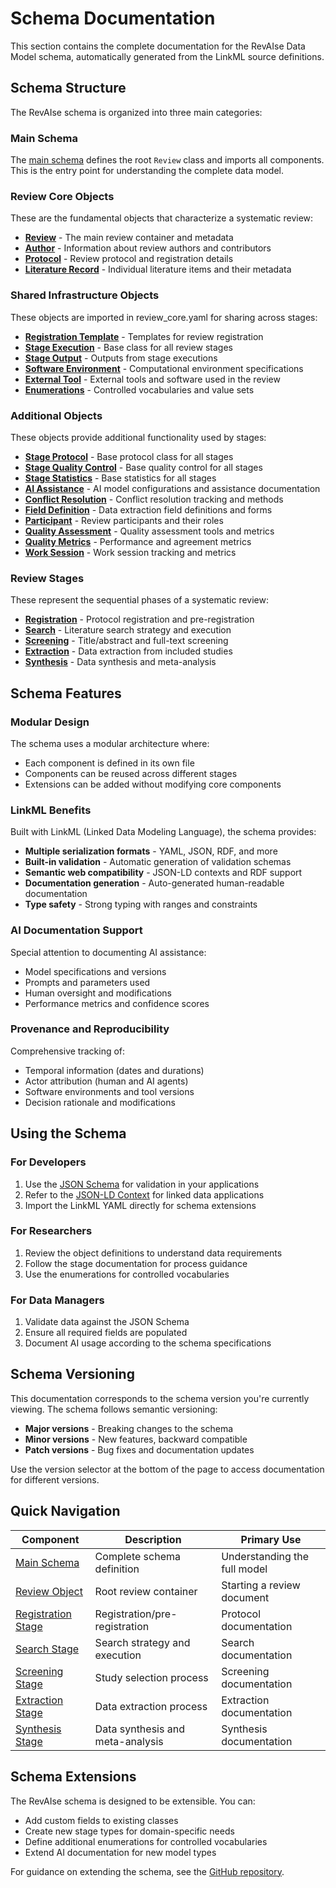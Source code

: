# Schema Documentation

This section contains the complete documentation for the RevAIse Data Model schema, automatically generated from the LinkML source definitions.

## Schema Structure

The RevAIse schema is organized into three main categories:

### Main Schema
The [main schema](main/) defines the root `Review` class and imports all components. This is the entry point for understanding the complete data model.

### Review Core Objects
These are the fundamental objects that characterize a systematic review:

- **[Review](objects/review/)** - The main review container and metadata
- **[Author](objects/author/)** - Information about review authors and contributors
- **[Protocol](objects/protocol/)** - Review protocol and registration details
- **[Literature Record](objects/literature_record/)** - Individual literature items and their metadata

### Shared Infrastructure Objects
These objects are imported in review_core.yaml for sharing across stages:

- **[Registration Template](objects/registration_template/)** - Templates for review registration
- **[Stage Execution](objects/stage_execution/)** - Base class for all review stages
- **[Stage Output](objects/stage_output/)** - Outputs from stage executions
- **[Software Environment](objects/software_env/)** - Computational environment specifications
- **[External Tool](objects/external_tool/)** - External tools and software used in the review
- **[Enumerations](objects/enums/)** - Controlled vocabularies and value sets

### Additional Objects
These objects provide additional functionality used by stages:

- **[Stage Protocol](objects/stage_protocol/)** - Base protocol class for all stages
- **[Stage Quality Control](objects/stage_quality_control/)** - Base quality control for all stages
- **[Stage Statistics](objects/stage_statistics/)** - Base statistics for all stages
- **[AI Assistance](objects/ai_assistance/)** - AI model configurations and assistance documentation
- **[Conflict Resolution](objects/conflict_resolution/)** - Conflict resolution tracking and methods
- **[Field Definition](objects/field_definition/)** - Data extraction field definitions and forms
- **[Participant](objects/participant/)** - Review participants and their roles
- **[Quality Assessment](objects/quality_assessment/)** - Quality assessment tools and metrics
- **[Quality Metrics](objects/quality_metrics/)** - Performance and agreement metrics
- **[Work Session](objects/work_session/)** - Work session tracking and metrics

### Review Stages
These represent the sequential phases of a systematic review:

- **[Registration](stages/registration/)** - Protocol registration and pre-registration
- **[Search](stages/search/)** - Literature search strategy and execution
- **[Screening](stages/screening/)** - Title/abstract and full-text screening
- **[Extraction](stages/extraction/)** - Data extraction from included studies
- **[Synthesis](stages/synthesis/)** - Data synthesis and meta-analysis

## Schema Features

### Modular Design
The schema uses a modular architecture where:
- Each component is defined in its own file
- Components can be reused across different stages
- Extensions can be added without modifying core components

### LinkML Benefits
Built with LinkML (Linked Data Modeling Language), the schema provides:
- **Multiple serialization formats** - YAML, JSON, RDF, and more
- **Built-in validation** - Automatic generation of validation schemas
- **Semantic web compatibility** - JSON-LD contexts and RDF support
- **Documentation generation** - Auto-generated human-readable documentation
- **Type safety** - Strong typing with ranges and constraints

### AI Documentation Support
Special attention to documenting AI assistance:
- Model specifications and versions
- Prompts and parameters used
- Human oversight and modifications
- Performance metrics and confidence scores

### Provenance and Reproducibility
Comprehensive tracking of:
- Temporal information (dates and durations)
- Actor attribution (human and AI agents)
- Software environments and tool versions
- Decision rationale and modifications

## Using the Schema

### For Developers
1. Use the [JSON Schema](../api/revaise.schema.json) for validation in your applications
2. Refer to the [JSON-LD Context](../api/context.jsonld) for linked data applications
3. Import the LinkML YAML directly for schema extensions

### For Researchers
1. Review the object definitions to understand data requirements
2. Follow the stage documentation for process guidance
3. Use the enumerations for controlled vocabularies

### For Data Managers
1. Validate data against the JSON Schema
2. Ensure all required fields are populated
3. Document AI usage according to the schema specifications

## Schema Versioning

This documentation corresponds to the schema version you're currently viewing. The schema follows semantic versioning:

- **Major versions** - Breaking changes to the schema
- **Minor versions** - New features, backward compatible
- **Patch versions** - Bug fixes and documentation updates

Use the version selector at the bottom of the page to access documentation for different versions.

## Quick Navigation

| Component | Description | Primary Use |
|-----------|-------------|-------------|
| [Main Schema](main/) | Complete schema definition | Understanding the full model |
| [Review Object](objects/review/) | Root review container | Starting a review document |
| [Registration Stage](stages/registration/) | Registration/pre-registration | Protocol documentation |
| [Search Stage](stages/search/) | Search strategy and execution | Search documentation |
| [Screening Stage](stages/screening/) | Study selection process | Screening documentation |
| [Extraction Stage](stages/extraction/) | Data extraction process | Extraction documentation |
| [Synthesis Stage](stages/synthesis/) | Data synthesis and meta-analysis | Synthesis documentation |

## Schema Extensions

The RevAIse schema is designed to be extensible. You can:
- Add custom fields to existing classes
- Create new stage types for domain-specific needs
- Define additional enumerations for controlled vocabularies
- Extend AI documentation for new model types

For guidance on extending the schema, see the [GitHub repository](https://github.com/open-and-sustainable/revaise-model).